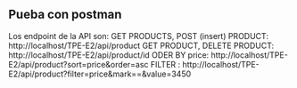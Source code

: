 ## Pueba con postman
Los endpoint de la API son: 
GET PRODUCTS, POST (insert) PRODUCT: http://localhost/TPE-E2/api/product
GET PRODUCT, DELETE PRODUCT: http://localhost/TPE-E2/api/product/id
ODER BY price: http://localhost/TPE-E2/api/product?sort=price&order=asc
FILTER : http://localhost/TPE-E2/api/product?filter=price&mark==&value=3450
